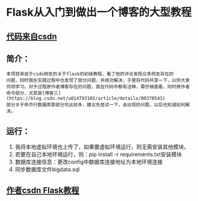 # Flask从入门到做出一个博客的大型教程

## [代码来自csdn](https://blog.csdn.net/u014793102/column/info/33918)

## 简介：
``` 
本项目来自于csdn网友的关于flask的初级教程，看了他的评论发现众多网友存在的
问题，同时我在实践过程中也发现了部分问题，并成功解决，于是将代码共享一下，以供大家
共同学习。对于过程原作者博客存在的问题，我在代码中都有注释，需仔细查看，同时原作者
命令部分，尤其是[博客三](https://blog.csdn.net/u014793102/article/details/80378543)
部分关于命令行数据库那部分坑比较多，建议先尝试一下，会出现的问题，以后也知道如何解决。
```

## 运行：
   1. 我将本地虚拟环境也上传了，如果要虚拟环境运行，则无需安装其他模块。
   2. 若要在自己本地环境运行，则：pip install -r requirements.txt安装模块
   3. 数据库连接信息：更改config中数据库连接地址为本地环境连接
   4. 同步数据库文件bigdata.sql

## [作者csdn Flask教程](https://blog.csdn.net/u014793102/column/info/33918)
